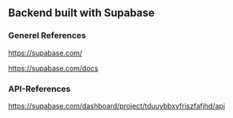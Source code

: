 
## Backend built with Supabase

### Generel References

https://supabase.com/

https://supabase.com/docs

### API-References
https://supabase.com/dashboard/project/tduuybbxvfriszfafjhd/api
